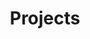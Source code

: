 ---
layout: base
title: Projects
components:
  - type: hero
    data:
      title: Projects
      subtitle: A showcase of my work
  - type: project-grid
    data:
      projects:
        - title: Project One
          description: A beautiful web application
          image: /images/project1.jpg
          url: /projects/project-one
        - title: Project Two
          description: An innovative platform
          image: /images/project2.jpg
          url: /projects/project-two
        - title: Project Three
          description: A creative solution
          image: /images/project3.jpg
          url: /projects/project-three
---